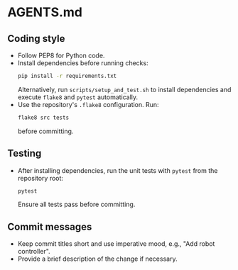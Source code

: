 # AGENTS.md

## Coding style
- Follow PEP8 for Python code.
- Install dependencies before running checks:
  ```bash
  pip install -r requirements.txt
  ```
  Alternatively, run `scripts/setup_and_test.sh` to install dependencies and
  execute `flake8` and `pytest` automatically.
- Use the repository's `.flake8` configuration. Run:
  ```bash
  flake8 src tests
  ```
  before committing.

## Testing
- After installing dependencies, run the unit tests with `pytest` from the repository root:
  ```bash
  pytest
  ```
  Ensure all tests pass before committing.

## Commit messages
- Keep commit titles short and use imperative mood, e.g., "Add robot controller".
- Provide a brief description of the change if necessary.
